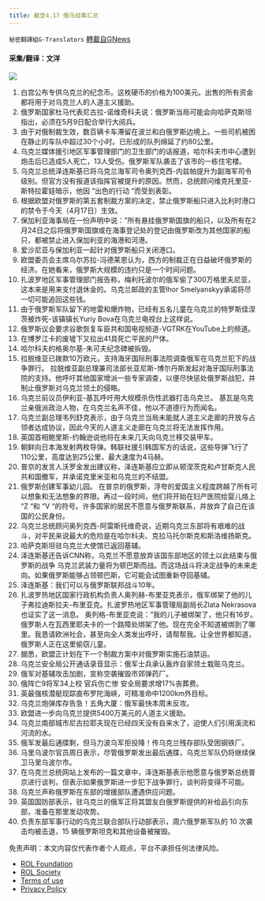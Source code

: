 ```yaml
---
title: 截至4.17 俄乌战事汇总
---
```

`秘密翻譯組G-Translators` [轉載自GNews](https://gnews.org/zh-hans/2364308/)

#### 采集/翻译：文洋
![](https://assets.gnews.org/wp-content/uploads/2022/04/16502131971.png)
1. 白宫公布专供乌克兰的纪念币。这枚硬币的价格为100美元。出售的所有资金都将用于对乌克兰人的人道主义援助。
2. 俄罗斯国家杜马代表尼古拉-诺维奇科夫说：俄罗斯当局可能会向哈萨克斯坦指出，必须在5月9日配合举行大阅兵。
3. 由于对俄制裁生效，数百辆卡车滞留在波兰和白俄罗斯边境上。一些司机被困在静止的车队中超过30个小时。已形成的队列绵延了约80公里。
4. 乌克兰媒体援引地区军事管理部门的卫生部门的话报道，哈尔科夫市中心遭到炮击后已造成5人死亡，13人受伤。俄罗斯军队袭击了该市的一栋住宅楼。
5. 乌克兰总统泽连斯基已将乌克兰海军司令奥列克西-内兹帕提升为副海军司令级别。但官方没有报道该指挥官被提升的原因。然而，总统顾问维克托里亚-斯特拉霍娃暗示，他因 “出色的行动 “而受到表彰。
6. 根据欧盟对俄罗斯的第五套制裁方案的决定，禁止俄罗斯船只进入比利时港口的禁令于今天（4月17日）生效。
7. 保加利亚海事局在一份声明中说：”所有悬挂俄罗斯国旗的船只，以及所有在2月24日之后将俄罗斯国旗或在海事登记处的登记由俄罗斯改为其他国家的船只，都被禁止进入保加利亚的海港和河港。
8. 爱沙尼亚与保加利亚一起针对俄罗斯船只关闭港口。
9. 欧盟委员会主席乌尔苏拉-冯德莱恩认为，西方的制裁正在日益破坏俄罗斯的经济。在她看来，俄罗斯大规模的违约只是一个时间问题。
10. 扎波罗地区军事管理部门报告称，梅利托波尔的俄军偷了300万格里夫尼亚，这本来是用来支付退休金的。乌克兰邮政的主管Ihor Smelyanskyy承诺将尽一切可能追回这些钱。
11. 由于俄罗斯军队留下的地雷和爆炸物，已经有五名儿童在乌克兰的特罗斯佳涅茨被炸死-该镇镇长Yuriy Bova在乌克兰电视台上这样说。
12. 俄罗斯议会要求谷歌恢复车臣共和国电视频道-VGTRK在YouTube上的频道。
13. 在博罗江卡的废墟下又拉出41具死亡平民的尸体。
14. 哈尔科夫的格奥尔基-朱可夫纪念碑被拆毁。
15. 拉脱维亚已拨款10万欧元，支持海牙国际刑事法院调查俄军在乌克兰犯下的战争罪行。
拉脱维亚副总理兼司法部长亚尼斯-博尔丹斯发起对海牙国际刑事法院的支持。他呼吁其他国家增派一些专家调查，以便尽快惩处俄罗斯战犯，并制止俄罗斯对乌克兰领土的侵略。
16. 乌克兰前议员伊利亚-基瓦呼吁用大规模杀伤性武器打击乌克兰。
基瓦是乌克兰亲俄派政治人物，在乌克兰名声不佳，他以不道德行为而闻名。
17. 乌克兰副总理韦列舒克表示，由于乌克兰当局未能就人道主义走廊的开放与占领者达成协议，因此今天的人道主义走廊在乌克兰将无法发挥作用。
18. 英国首相鲍里斯-约翰逊说他将在未来几天向乌克兰移交装甲车。
19. 朝鲜向日本海发射两枚导弹。韩联社援引韩国军方的话说，这些导弹飞行了110公里，高度达到25公里，最大速度为4马赫。
20. 普京的发言人沃罗金发出建议称，泽连斯基应立即从顿涅茨克和卢甘斯克人民共和国撤军，并承诺克里米亚和乌克兰的不结盟。
21. 俄罗斯创建军事幼儿园。
在普京的俄罗斯，浮夸的爱国主义程度跨越了所有可以想象和无法想象的界限。再过一段时间，他们将开始在妇产医院给婴儿烙上 “Z “和 “V “的符号。许多国家的居民不愿意与俄罗斯联系，并放弃了自己在该国的公民身份。
22. 乌克兰总统顾问奥列克西-阿雷斯托维奇说，近期乌克兰东部将有艰难的战斗，对平民来说最大的危险是在哈尔科夫、克拉马托尔斯克和斯洛维扬斯克。
23. 哈萨克斯坦驻乌克兰大使馆已返回基辅。
24. 泽连斯基还告诉CNN称，乌克兰不愿意放弃该国东部地区的领土以此结束与俄罗斯的战争 乌克兰武装力量将为顿巴斯而战。而这场战斗将决定战争的未来走向。如果俄罗斯能够占领顿巴斯，它可能会试图重新夺回基辅。
25. 泽连斯基：我们可以与俄罗斯联邦战斗10年。
26. 扎波罗热地区国家行政机构负责人奥列赫-布里亚克表示，俄军绑架了他的儿子弗拉迪斯拉夫-布里亚克。扎波罗热地区军事管理局副局长Zlata Nekrasova也证实了这一消息。
奥列格-布里亚克说：”我的儿子被绑架了，他只有16岁。俄罗斯人在瓦西里耶夫卡的一个路障处绑架了他。现在完全不知道被绑到了哪里。我恳请欧洲社会，甚至向全人类发出呼吁，请帮帮我。让全世界都知道，俄罗斯人正在这里偷窃儿童。
27. 据悉，欧盟正计划在下一个制裁方案中对俄罗斯实施石油禁运。
28. 乌克兰安全局公开通话录音显示：俄军士兵承认轰炸自家领土栽赃乌克兰。
29. 俄军对基辅攻击加剧，宣称空袭摧毁市郊弹药厂。
30. 俄阵亡9将军34上校 官兵伤亡惨 安全局要求增17%丧葬费。
31. 英最强核潜艇现踪直布罗陀海峡，可精准命中1200km外目标。
32. 乌克兰炮弹库存告急！五角大厦：俄军最快本周末反攻。
33. 欧盟进一步向乌克兰提供5400万美元的人道主义援助。
34. 乌克兰南部城市尼古拉耶夫现在已经四天没有自来水了，迫使人们引用溪流和河流的水。
35. 俄军发最后通牒剩，但马力波乌军拒投降！传乌克兰残存部队受困钢铁厂。
36. 马里乌波尔官员周日表示，尽管俄罗斯发出最后通牒，乌克兰军队仍将继续保卫马里乌波尔市。
37. 在乌克兰总统网站上发布的一篇文章中，泽连斯基表示他愿意与俄罗斯总统普京进行谈判，但表示如果俄罗斯进一步犯下战争罪行，谈判将变得不可能。
38. 乌克兰声称俄罗斯在东部的增援部队遭遇供应问题。
39. 英国国防部表示，驻乌克兰的俄军正将其盟友白俄罗斯提供的补给品引向东部，准备在那里发动攻势。
40. 负责东部军事行动的乌克兰联合部队行动部表示，周六俄罗斯军队的 10 次袭击均被击退，15 辆俄罗斯坦克和其他设备被摧毁。


 

免责声明：本文内容仅代表作者个人观点，平台不承担任何法律风险。

- [ROL Foundation](https://rolfoundation.org/)
- [ROL Society](https://rolsociety.org/)
- [Terms of use](https://gnews.org/terms-of-use-3/)
- [Privacy Policy](https://gnews.org/privacy-policy/)
